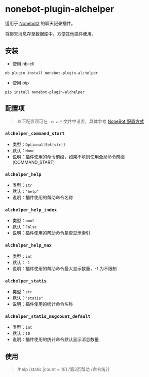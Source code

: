 # nonebot-plugin-alchelper
适用于 [Nonebot2](https://github.com/nonebot/nonebot2) 的聊天记录插件。

将聊天消息存至数据库中，方便其他插件使用。

## 安装

- 使用 nb-cli

```shell
nb plugin install nonebot-plugin-alchelper
```

- 使用 pip

```shell
pip install nonebot-plugin-alchelper
```

## 配置项

> 以下配置项可在 `.env.*` 文件中设置，具体参考 [NoneBot 配置方式](https://nonebot.dev/docs/appendices/config)

### `alchelper_command_start`
 - 类型：`Optional[Set[str]]`
 - 默认：`None`
 - 说明：插件使用的命令前缀，如果不填则使用全局命令前缀 (COMMAND_START)

### `alchelper_help`
 - 类型：`str`
 - 默认：`"help"`
 - 说明：插件使用的帮助命令名称

### `alchelper_help_index`
 - 类型：`bool`
 - 默认：`False`
 - 说明：插件使用的帮助命令是否显示索引

### `alchelper_help_max`
 - 类型：`int`
 - 默认：`-1`
 - 说明：插件使用的帮助命令最大显示数量，-1 为不限制

### `alchelper_statis`
 - 类型：`str`
 - 默认：`"statis"`
 - 说明：插件使用的统计命令名称

### `alchelper_statis_msgcount_default`
 - 类型：`int`
 - 默认：`10`
 - 说明：插件使用的统计命令默认显示消息数量

## 使用

> /help
> /statis [count = 10] 
> /第3页帮助
> /命令统计
